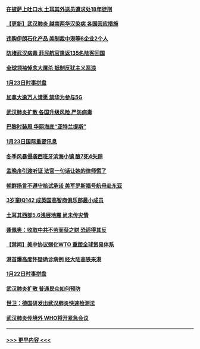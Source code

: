 #### [在披萨上吐口水 土耳其外送员遭求处18年徒刑](../pages/prog202/a102759979.md?t=01241711) 
#### [【更新】武汉肺炎 越南两华汉染病 各国因应措施](../pages/prog202/a102758911.md?t=01241711) 
#### [违购伊朗石化产品 美制裁中港等6企业2个人](../pages/prog202/a102759952.md?t=01241711) 
#### [防堵武汉病毒 菲民航官遣返135名陆客回国](../pages/prog202/a102759946.md?t=01241711) 
#### [全球领袖悼念大屠杀 抵制反犹主义恶浪](../pages/prog202/a102759678.md?t=01241711) 
#### [1月23日时事拼盘](../pages/prog202/a102759599.md?t=01241711) 
#### [加拿大逾万人请愿 禁华为参与5G](../pages/prog202/a102759553.md?t=01241711) 
#### [武汉肺炎扩散 各国升级风险 严防病毒](../pages/prog202/a102759400.md?t=01241711) 
#### [巴黎时装周 华丽海底“亚特兰提斯”](../pages/prog202/a102759217.md?t=01241711) 
#### [1月23日国际重要讯息](../pages/prog202/a102759199.md?t=01241711) 
#### [冬季风暴侵袭西班牙滨海小镇 酿7死4失踪](../pages/prog202/a102759119.md?t=01241711) 
#### [孟晚舟引渡听证 法官一句话让她的律师慌了](../pages/prog202/a102759060.md?t=01241711) 
#### [朝鲜扬言不遵守核试承诺 美军罗斯福号航母赴东亚](../pages/prog202/a102759001.md?t=01241711) 
#### [3岁童IQ142 成英国高智商俱乐部最小成员](../pages/prog202/a102758990.md?t=01241711) 
#### [土耳其西部5.6浅层地震 尚未传灾情](../pages/prog202/a102758903.md?t=01241711) 
#### [蓬佩奥：收取中共不劳而获之财 恐适得其反](../pages/prog202/a102758889.md?t=01241711) 
#### [【禁闻】美中协议弱化WTO 重塑全球贸易体系](../pages/prog202/a102758790.md?t=01241711) 
#### [港首爆高度怀疑确诊病例 经大陆高铁来港](../pages/prog202/a102758613.md?t=01241711) 
#### [1月22日时事拼盘](../pages/prog202/a102758615.md?t=01241711) 
#### [武汉肺炎扩散 普通民众如何预防](../pages/prog202/a102758504.md?t=01241711) 
#### [世卫：德国研发出武汉肺炎快速检测法](../pages/prog202/a102758495.md?t=01241711) 
#### [武汉肺炎传境外 WHO将开紧急会议](../pages/prog202/a102758437.md?t=01241711) 

----
#### [ >>> 更早内容 <<< ](../indexes/prog202-earlier.md)

